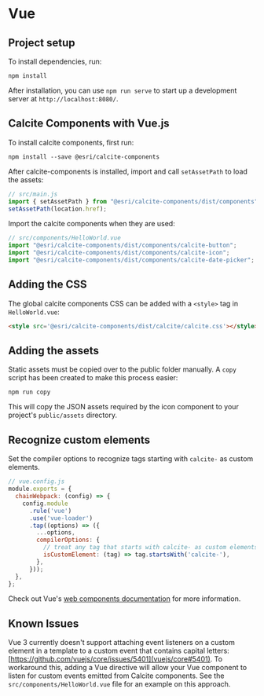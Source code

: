 # Vue

## Project setup

To install dependencies, run:

```
npm install
```

After installation, you can use `npm run serve` to start up a development server at `http://localhost:8080/`.

## Calcite Components with Vue.js

To install calcite components, first run:

```
npm install --save @esri/calcite-components
```

After calcite-components is installed, import and call `setAssetPath` to load the assets:

```js
// src/main.js
import { setAssetPath } from "@esri/calcite-components/dist/components";
setAssetPath(location.href);
```

Import the calcite components when they are used:
```js
// src/components/HelloWorld.vue
import "@esri/calcite-components/dist/components/calcite-button";
import "@esri/calcite-components/dist/components/calcite-icon";
import "@esri/calcite-components/dist/components/calcite-date-picker";
```

## Adding the CSS

The global calcite components CSS can be added with a `<style>` tag in `HelloWorld.vue`:

```html
<style src='@esri/calcite-components/dist/calcite/calcite.css'></style>
```

## Adding the assets

Static assets must be copied over to the public folder manually. A `copy` script has been created to make this process easier:

```
npm run copy
```

This will copy the JSON assets required by the icon component to your project's `public/assets` directory.


## Recognize custom elements

Set the compiler options to recognize tags starting with `calcite-` as custom elements.

```js
// vue.config.js
module.exports = {
  chainWebpack: (config) => {
    config.module
      .rule('vue')
      .use('vue-loader')
      .tap((options) => ({
        ...options,
        compilerOptions: {
          // treat any tag that starts with calcite- as custom elements
          isCustomElement: (tag) => tag.startsWith('calcite-'),
        },
      }));
  },
};
```

Check out Vue's [web components documentation](https://v3.vuejs.org/guide/web-components.html) for more information.

## Known Issues

Vue 3 currently doesn't support attaching event listeners on a custom element in a template to a custom event that contains capital letters: [https://github.com/vuejs/core/issues/5401](vuejs/core#5401).  To workaround this, adding a Vue directive will allow your Vue component to listen for custom events emitted from Calcite components.  See the `src/components/HelloWorld.vue` file for an example on this approach.